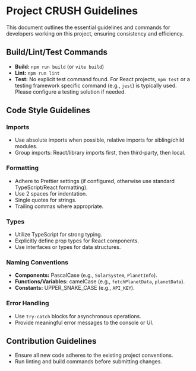 # Project CRUSH Guidelines

This document outlines the essential guidelines and commands for developers working on this project, ensuring consistency and efficiency.

## Build/Lint/Test Commands

- **Build:** `npm run build` (or `vite build`)
- **Lint:** `npm run lint`
- **Test:** No explicit test command found. For React projects, `npm test` or a testing framework specific command (e.g., `jest`) is typically used. Please configure a testing solution if needed.

## Code Style Guidelines

### Imports
- Use absolute imports when possible, relative imports for sibling/child modules.
- Group imports: React/library imports first, then third-party, then local.

### Formatting
- Adhere to Prettier settings (if configured, otherwise use standard TypeScript/React formatting).
- Use 2 spaces for indentation.
- Single quotes for strings.
- Trailing commas where appropriate.

### Types
- Utilize TypeScript for strong typing.
- Explicitly define prop types for React components.
- Use interfaces or types for data structures.

### Naming Conventions
- **Components:** PascalCase (e.g., `SolarSystem`, `PlanetInfo`).
- **Functions/Variables:** camelCase (e.g., `fetchPlanetData`, `planetData`).
- **Constants:** UPPER_SNAKE_CASE (e.g., `API_KEY`).

### Error Handling
- Use `try-catch` blocks for asynchronous operations.
- Provide meaningful error messages to the console or UI.

## Contribution Guidelines
- Ensure all new code adheres to the existing project conventions.
- Run linting and build commands before submitting changes.
